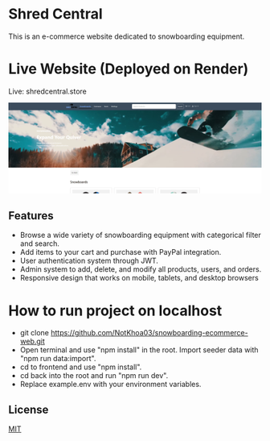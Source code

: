 # Shred Central

This is an e-commerce website dedicated to snowboarding equipment. 

# Live Website (Deployed on Render)

Live: <a>shredcentral.store</a>

![alt text](image-2.png)


## Features

- Browse a wide variety of snowboarding equipment with categorical filter and search.
- Add items to your cart and purchase with PayPal integration.
- User authentication system through JWT.
- Admin system to add, delete, and modify all products, users, and orders.
- Responsive design that works on mobile, tablets, and desktop browsers


# How to run project on localhost

- git clone https://github.com/NotKhoa03/snowboarding-ecommerce-web.git 
- Open terminal and use "npm install" in the root. Import seeder data with "npm run data:import".
- cd to frontend and use "npm install".
- cd back into the root and run "npm run dev".
- Replace example.env with your environment variables.

## License

[MIT](https://choosealicense.com/licenses/mit/)